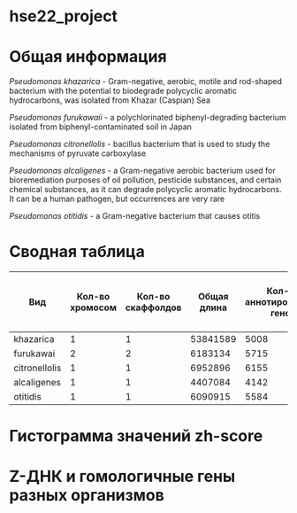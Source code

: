 # hse22_project

# Общая информация
*Pseudomonas khazarica* - Gram-negative, aerobic, motile and rod-shaped bacterium with the potential to biodegrade polycyclic aromatic hydrocarbons, was isolated from Khazar (Caspian) Sea

*Pseudomonas furukawaii* - a polychlorinated biphenyl-degrading bacterium isolated from biphenyl-contaminated soil in Japan

*Pseudomonas citronellolis* -  bacillus bacterium that is used to study the mechanisms of pyruvate carboxylase

*Pseudomonas alcaligenes* - a Gram-negative aerobic bacterium used for bioremediation purposes of oil pollution, pesticide substances, and certain chemical substances, as it can degrade polycyclic aromatic hydrocarbons. It can be a human pathogen, but occurrences are very rare

*Pseudomonas otitidis* - a Gram-negative bacterium that causes otitis

# Сводная таблица

| Вид  |  Кол-во хромосом | Кол-во скаффолдов | Общая длина | Кол-во аннотированных генов | Процент генов в геноме| Кол-во предсказанных участков z-dna | Кол-во участков с zh-score > 500 | общая длина  |
|---|---|---|---|---|---|---|---|---|
| khazarica | 1 |  1 | 53841589| 5008 | 89.64 | 5384159 | 66516 |  |
| furukawai  | 2 | 2  | 6183134 | 5715 | 88.74 | 6183134 | 52084 |   |
| citronellolis  | 1  | 1 | 6952896| 6155 | 86.23 | 6951444 | 98878 |    | 
| alcaligenes  | 1 | 1  | 4407084| 4142 | 91.23 | 4406305 | 56970 |   |
| otitidis | 1  | 1 | 6090915 | 5584 | 89.67 | 6089454 | 62615 |    | 

# Гистограмма значений zh-score


# Z-ДНК и гомологичные гены разных организмов
